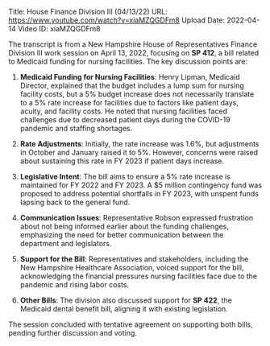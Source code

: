 Title: House Finance Division III (04/13/22)
URL: https://www.youtube.com/watch?v=xiaMZQGDFm8
Upload Date: 2022-04-14
Video ID: xiaMZQGDFm8

The transcript is from a New Hampshire House of Representatives Finance Division III work session on April 13, 2022, focusing on **SP 412**, a bill related to Medicaid funding for nursing facilities. The key discussion points are:

1. **Medicaid Funding for Nursing Facilities**: Henry Lipman, Medicaid Director, explained that the budget includes a lump sum for nursing facility costs, but a 5% budget increase does not necessarily translate to a 5% rate increase for facilities due to factors like patient days, acuity, and facility costs. He noted that nursing facilities faced challenges due to decreased patient days during the COVID-19 pandemic and staffing shortages.

2. **Rate Adjustments**: Initially, the rate increase was 1.6%, but adjustments in October and January raised it to 5%. However, concerns were raised about sustaining this rate in FY 2023 if patient days increase.

3. **Legislative Intent**: The bill aims to ensure a 5% rate increase is maintained for FY 2022 and FY 2023. A $5 million contingency fund was proposed to address potential shortfalls in FY 2023, with unspent funds lapsing back to the general fund.

4. **Communication Issues**: Representative Robson expressed frustration about not being informed earlier about the funding challenges, emphasizing the need for better communication between the department and legislators.

5. **Support for the Bill**: Representatives and stakeholders, including the New Hampshire Healthcare Association, voiced support for the bill, acknowledging the financial pressures nursing facilities face due to the pandemic and rising labor costs.

6. **Other Bills**: The division also discussed support for **SP 422**, the Medicaid dental benefit bill, aligning it with existing legislation.

The session concluded with tentative agreement on supporting both bills, pending further discussion and voting.